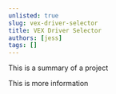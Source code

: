 ```yaml
---
unlisted: true
slug: vex-driver-selector
title: VEX Driver Selector
authors: [jess]
tags: []
---
```


This is a summary of a project

<!--truncate-->

This is more information